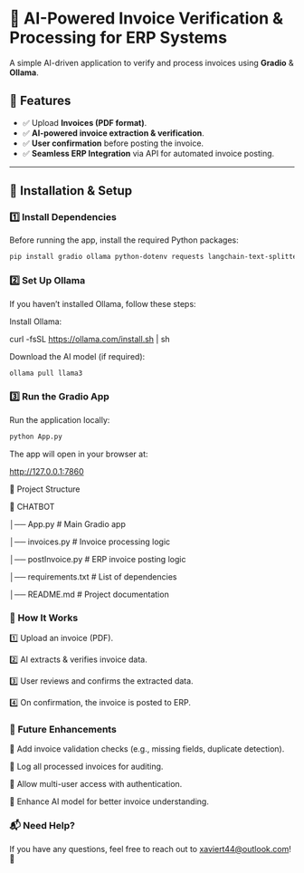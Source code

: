 # 🧾 AI-Powered Invoice Verification & Processing for ERP Systems

A simple AI-driven application to verify and process invoices using **Gradio** & **Ollama**.

## 🚀 Features

- ✅ Upload **Invoices (PDF format)**.
- ✅ **AI-powered invoice extraction & verification**.
- ✅ **User confirmation** before posting the invoice.
- ✅ **Seamless ERP Integration** via API for automated invoice posting.

---

## 🔧 Installation & Setup

### 1️⃣ Install Dependencies
Before running the app, install the required Python packages:

```sh
pip install gradio ollama python-dotenv requests langchain-text-splitters docling

```


### 2️⃣ Set Up Ollama

If you haven’t installed Ollama, follow these steps:

Install Ollama:

curl -fsSL https://ollama.com/install.sh | sh

Download the AI model (if required):

```sh
ollama pull llama3
```


### 3️⃣ Run the Gradio App

Run the application locally:
```sh
python App.py
```
The app will open in your browser at:

http://127.0.0.1:7860

📂 Project Structure

📁 CHATBOT

│── App.py                # Main Gradio app

│── invoices.py           # Invoice processing logic

│── postInvoice.py        # ERP invoice posting logic

│── requirements.txt      # List of dependencies

│── README.md             # Project documentation




### 🎯 How It Works

1️⃣ Upload an invoice (PDF).

2️⃣ AI extracts & verifies invoice data.

3️⃣ User reviews and confirms the extracted data.

4️⃣ On confirmation, the invoice is posted to ERP.


### 📌 Future Enhancements

🔹 Add invoice validation checks (e.g., missing fields, duplicate detection).

🔹 Log all processed invoices for auditing.

🔹 Allow multi-user access with authentication.

🔹 Enhance AI model for better invoice understanding.


### 📬 Need Help?

If you have any questions, feel free to reach out to xaviert44@outlook.com! 🚀
